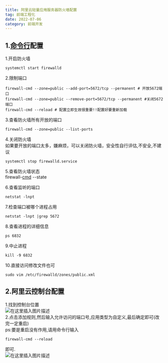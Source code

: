 ```yaml
---
title: 阿里云轻量应用服务器防火墙配置
tag: 前端工程化
date: 2022-07-06
category: 前端开发
---
```


## 1.[命令行](https://so.csdn.net/so/search?q=%E5%91%BD%E4%BB%A4%E8%A1%8C&spm=1001.2101.3001.7020)配置

1.开启防火墙

    systemctl start firewalld

2.限制端口

    firewall-cmd --zone=public --add-port=5672/tcp --permanent # 开放5672端口
    firewall-cmd --zone=public --remove-port=5672/tcp --permanent #关闭5672端口
    firewall-cmd --reload # 配置立即生效很重要!!配置好要重新加载

3.查看防火墙所有开放的端口

    firewall-cmd --zone=public --list-ports

4.关闭防火墙  
如果要开放的端口太多，嫌麻烦，可以关闭防火墙，安全性自行评估,不安全,不建议

    systemctl stop firewalld.service

5.查看防火墙状态  
firewall-[cmd](https://so.csdn.net/so/search?q=cmd&spm=1001.2101.3001.7020) --state

6.查看监听的端口

    netstat -lnpt

7.检查端口被哪个进程占用

    netstat -lnpt |grep 5672

8.查看进程的详细信息

    ps 6832

9.中止进程

    kill -9 6832

10.直接访问修改文件也可

    sudo vim /etc/firewalld/zones/public.xml

## 2.阿里云控制台配置

1.找到控制台位置  
![在这里插入图片描述](https://img-blog.csdnimg.cn/f0be47d18ee243e38a9fdec96a481589.png?x-oss-process=image/watermark,type_d3F5LXplbmhlaQ,shadow_50,text_Q1NETiBA6Zeq6ICA5aSq6ZizYQ==,size_20,color_FFFFFF,t_70,g_se,x_16)  
2.点击添加规则,然后输入允许访问的端口号,应用类型为自定义,最后确定即可(改完一定重启)  
ps:要是重启没有作用,请用命令行输入

    firewall-cmd --reload

即可.  
![在这里插入图片描述](https://img-blog.csdnimg.cn/d1011ceb479a4cb4889ed331f4e6d53f.png?x-oss-process=image/watermark,type_d3F5LXplbmhlaQ,shadow_50,text_Q1NETiBA6Zeq6ICA5aSq6ZizYQ==,size_20,color_FFFFFF,t_70,g_se,x_16)
